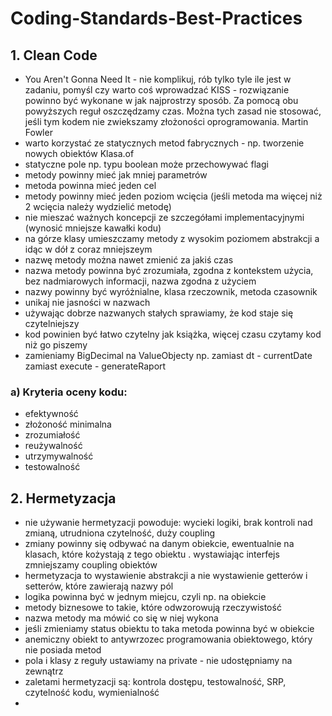 # Coding-Standards-Best-Practices

## 1. Clean Code

- You Aren't Gonna Need It - nie komplikuj, rób tylko tyle ile jest w zadaniu, pomyśl czy warto coś wprowadzać
  KISS - rozwiązanie powinno być wykonane w jak najprostrzy sposób.
  Za pomocą obu powyższych reguł oszczędzamy czas. Można tych zasad nie stosować, jeśli tym kodem nie zwiekszamy złożoności oprogramowania. Martin Fowler
- warto korzystać ze statycznych metod fabrycznych - np. tworzenie nowych obiektów Klasa.of
- statyczne pole np. typu boolean może przechowywać flagi
- metody powinny mieć jak mniej parametrów
- metoda powinna mieć jeden cel
- metody powinny mieć jeden poziom wcięcia (jeśli metoda ma więcej niż 2 wcięcia należy wydzielić metodę)
- nie mieszać ważnych koncepcji ze szczegółami implementacyjnymi (wynosić mniejsze kawałki kodu)
- na górze klasy umieszczamy metody z wysokim poziomem abstrakcji a idąc w dół z coraz mniejszeym
- nazwę metody można nawet zmienić za jakiś czas
- nazwa metody powinna być zrozumiała, zgodna z kontekstem użycia, bez nadmiarowych informacji, nazwa zgodna z użyciem
- nazwy powinny być wyróżnialne, klasa rzeczownik, metoda czasownik
- unikaj nie jasności w nazwach
- używając dobrze nazwanych stałych sprawiamy, że kod staje się czytelniejszy
- kod powinien być łatwo czytelny jak książka, więcej czasu czytamy kod niż go piszemy
- zamieniamy BigDecimal na ValueObjecty
  np. zamiast dt - currentDate
  zamiast execute - generateRaport

### a) Kryteria oceny kodu:

- efektywność
- złożoność minimalna
- zrozumiałość
- reużywalność
- utrzymywalność
- testowalność

## 2. Hermetyzacja

- nie używanie hermetyzacji powoduje: wycieki logiki, brak kontroli nad zmianą, utrudniona czytelność, duży coupling
- zmiany powinny się odbywać na danym obiekcie, ewentualnie na klasach, które kożystają z tego obiektu
  . wystawiając interfejs zmniejszamy coupling obiektów
- hermetyzacja to wystawienie abstrakcji a nie wystawienie getterów i setterów, które zawierają nazwy pól
- logika powinna być w jednym miejcu, czyli np. na obiekcie
- metody biznesowe to takie, które odwzorowują rzeczywistość
- nazwa metody ma mówić co się w niej wykona
- jeśli zmieniamy status obiektu to taka metoda powinna być w obiekcie
- anemiczny obiekt to antywrzozec programowania obiektowego, który nie posiada metod
- pola i klasy z reguły ustawiamy na private - nie udostępniamy na zewnątrz
- zaletami hermetyzacji są: kontrola dostępu, testowalność, SRP, czytelność kodu, wymienialność
- 
